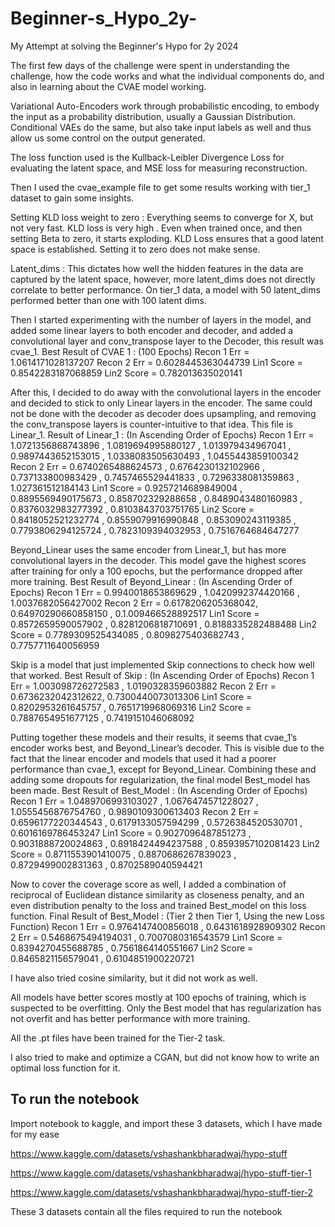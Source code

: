 # Beginner-s_Hypo_2y-
My Attempt at solving the Beginner's Hypo for 2y 2024

The first few days of the challenge were spent in understanding the challenge, how the code works and what the individual components do, and also in learning about the CVAE model working.

Variational Auto-Encoders work through probabilistic encoding, to embody the input as a probability distribution, usually a Gaussian Distribution. Conditional VAEs do the same, but also take input labels as well and thus allow us some control on the output generated.

The loss function used is the Kullback-Leibler Divergence Loss for evaluating the latent space, and MSE loss for measuring reconstruction.

Then I used the cvae_example file to get some results working with tier_1 dataset to gain some insights.

Setting KLD loss weight to zero : Everything seems to converge for X, but not very fast. KLD loss is very high . Even when trained once, and then setting Beta to zero, it starts exploding. KLD Loss ensures that a good latent space is established. Setting it to zero does not make sense.

Latent_dims : This dictates how well the hidden features in the data are captured by the latent space, however, more latent_dims does not directly correlate to better performance. On tier_1 data, a model with 50 latent_dims performed better than one with 100 latent dims.

Then I started experimenting with the number of layers in the model, and added some linear layers to both encoder and decoder, and added a convolutional layer and conv_transpose layer to the Decoder, this result was cvae_1.
Best Result of CVAE 1 : (100 Epochs)
Recon 1 Err = 1.0614171028137207
Recon 2 Err = 0.6028445363044739
Lin1 Score  = 0.8542283187068859
Lin2 Score  = 0.782013635020141

After this, I decided to do away with the convolutional layers in the encoder and decided to stick to only Linear layers in the encoder. The same could not be done with the decoder as decoder does upsampling, and removing the conv_transpose layers is counter-intuitive to that idea. This file is Linear_1.
Result of Linear_1 : (In Ascending Order of Epochs)
Recon 1 Err = 1.0721356868743896 , 1.0819694995880127 , 1.013979434967041 , 0.9897443652153015 , 1.0338083505630493 , 1.0455443859100342
Recon 2 Err = 0.6740265488624573 , 0.6764230132102966 , 0.737133800983429 , 0.7457465529441833 , 0.7296338081359863 , 1.027361512184143
Lin1 Score  = 0.9257214689849004 , 0.8895569490175673 , 0.858702329288658 , 0.8489043480160983 , 0.8376032983277392 , 0.8103843703751765
Lin2 Score  = 0.8418052521232774 , 0.8559079916990848 , 0.853090243119385 , 0.7793806294125724 , 0.7823109394032953 , 0.7516764684647277

Beyond_Linear uses the same encoder from Linear_1, but has more convolutional layers in the decoder. This model gave the highest scores after training for only a 100 epochs, but the performance dropped after more training.
Best Result of Beyond_Linear : (In Ascending Order of Epochs)
Recon 1 Err = 0.9940018653869629 , 1.0420992374420166 , 1.0037682056427002
Recon 2 Err = 0.6178206205368042, 0.64970290660858150 , 0.1.009466528892517
Lin1 Score  = 0.8572659590057902 , 0.8281206818710691 , 0.8188335282488488
Lin2 Score  = 0.7789309525434085 , 0.8098275403682743 , 0.7757711640056959

Skip is a model that just implemented Skip connections to check how well that worked.
Best Result of Skip :  (In Ascending Order of Epochs)
Recon 1 Err = 1.003098726272583 , 1.0190328359603882 
Recon 2 Err = 0.6736232042312622, 0.7300440073013306 
Lin1 Score  = 0.8202953261645757 , 0.7651719968069316 
Lin2 Score  = 0.7887654951677125 , 0.7419151046068092 

Putting together these models and their results, it seems that cvae_1’s encoder works best, and Beyond_Linear’s decoder. This is visible due to the fact that the linear encoder and models that used it had a poorer performance than cvae_1, except for Beyond_Linear. Combining these and adding some dropouts for regularization, the final model Best_model has been made.
Best Result of Best_Model :  (In Ascending Order of Epochs)
Recon 1 Err = 1.0489706993103027 , 1.0676474571228027 , 1.0555456876754760 , 0.9890109300613403
Recon 2 Err = 0.6596177220344543 , 0.6179133057594299 , 0.5726384520530701 , 0.6016169786453247
Lin1 Score  = 0.9027096487851273 , 0.9031888720024863 , 0.8918424494237588 , 0.8593957102081423
Lin2 Score  = 0.8711553901410075 , 0.8870686267839023 , 0.8729499002831363 , 0.8702589040594421

Now to cover the coverage score as well, I added a combination of reciprocal of Euclidean distance similarity as closeness penalty, and an even distribution penalty to the loss and trained Best_model on this loss function. 
Final Result of Best_Model :  (Tier 2 then Tier 1, Using the new Loss Function)
Recon 1 Err = 0.9764147400856018 , 0.6431618928909302 
Recon 2 Err = 0.5468675494194031 , 0.7007080316543579 
Lin1 Score  = 0.8394270455688785 , 0.7561864140551667 
Lin2 Score  = 0.8465821156579041 , 0.6104851900220721 

I have also tried cosine similarity, but it did not work as well.

All models have better scores mostly at 100 epochs of training, which is suspected to be overfitting. Only the Best model that has regularization has not overfit and has better performance with more training. 

All the .pt files have been trained for the Tier-2 task.

I also tried to make and optimize a CGAN, but did not know how to write an optimal loss function for it.

## To run the notebook 
Import notebook to kaggle, and import these 3 datasets, which I have made for my ease

https://www.kaggle.com/datasets/vshashankbharadwaj/hypo-stuff

https://www.kaggle.com/datasets/vshashankbharadwaj/hypo-stuff-tier-1

https://www.kaggle.com/datasets/vshashankbharadwaj/hypo-stuff-tier-2

These 3 datasets contain all the files required to run the notebook
